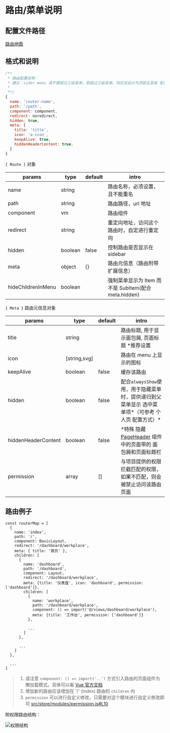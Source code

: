 # 路由/菜单说明

## 配置文件路径

[路由地图](./router-map.js)

## 格式和说明

```javascript
/**
 * 路由配置说明：
 * 建议：sider menu 请不要超过三级菜单，若超过三级菜单，则应该设计为顶部主菜单 配合左侧次级菜单
 *
 **/
{
  name: 'router-name',
  path: '/path',
  component: component,
  redirect: noredirect,
  hidden: true,
  meta: {
    title: 'title',
    icon: 'a-icon',
    keepAlive: true,
    hiddenHeaderContent: true,
  }
}
```

`{ Route }` 对象

| params             | type    | default | intro                                                |
| ------------------ | ------- | ------- | ---------------------------------------------------- |
| name               | string  |         | 路由名称，必须设置，且不能重名                       |
| path               | string  |         | 路由路径，url 地址                                   |
| component          | vm      |         | 路由组件                                             |
| redirect           | string  |         | 重定向地址，访问这个路由时，自定进行重定向           |
| hidden             | boolean | false   | 控制路由是否显示在 sidebar                           |
| meta               | object  | {}      | 路由元信息（路由附带扩展信息）                       |
| hideChildrenInMenu | boolean |         | 强制菜单显示为 Item 而不是 SubItem(配合 meta.hidden) |

`{ Meta }` 路由元信息对象

| params              | type         | default | intro                                                                                                                                                           |
| ------------------- | ------------ | ------- | --------------------------------------------------------------------------------------------------------------------------------------------------------------- |
| title               | string       |         | 路由标题, 用于显示面包屑, 页面标题 \*推荐设置                                                                                                                   |
| icon                | [string,svg] |         | 路由在 menu 上显示的图标                                                                                                                                        |
| keepAlive           | boolean      | false   | 缓存该路由                                                                                                                                                      |
| hidden              | boolean      | false   | 配合`alwaysShow`使用，用于隐藏菜单时，提供递归到父菜单显示 选中菜单项*（可参考 个人页 配置方式）*                                                               |
| hiddenHeaderContent | boolean      | false   | \*特殊 隐藏 [PageHeader](https://github.com/sendya/ant-design-pro-vue/blob/master/src/components/layout/PageHeader.vue#L14) 组件中的页面带的 面包屑和页面标题栏 |
| permission          | array        | []      | 与项目提供的权限拦截匹配的权限，如果不匹配，则会被禁止访问该路由页面                                                                                            |

## 路由例子

```ecmascript 6
const routerMap = [
  {
    name: 'index',
    path: '/',
    component: BasicLayout,
    redirect: '/dashboard/workplace',
    meta: { title: '首页' },
    children: [
      {
        name: 'dashboard',
        path: '/dashboard',
        component: Layout,
        redirect: '/dashboard/workplace',
        meta: {title: '仪表盘', icon: 'dashboard', permission: ['dashboard']},
        children: [
          {
            name: 'workplace',
            path: '/dashboard/workplace',
            component: () => import('@/views/dashboard/workplace'),
            meta: {title: '工作台', permission: ['dashboard']}
          },

          ...
        ]
      },

      ...
    ]
  },

  ...
]
```

> 1.  请注意 `component: () => import('..')` 方式引入路由的页面组件为 懒加载模式。具体可以看 [Vue 官方文档](https://router.vuejs.org/zh/guide/advanced/lazy-loading.html)
> 2.  增加新的路由应该增加在 '/' (index) 路由的 `children` 内
> 3.  `permission` 可以进行自定义修改，只需要对这个模块进行自定义修改即可 [src/store/modules/permission.js#L10](https://github.com/sendya/ant-design-pro-vue/blob/master/src/store/modules/permission.js#L10)

附权限路由结构：

![权限结构](https://static-2.loacg.com/open/static/github/permissions.png)
